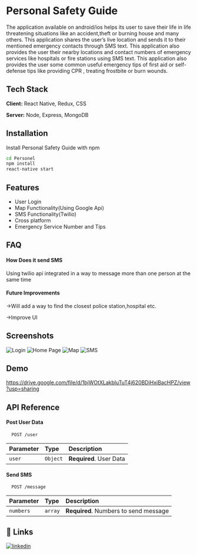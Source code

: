 
# Personal Safety Guide 

The application available on android/ios helps its user to save their life in life threatening situations like an accident,theft or burning house and many others. This application shares the user’s live location and sends it to their mentioned emergency contacts through SMS text. This application also provides the user their nearby locations and contact numbers of emergency services like hospitals or fire stations using SMS text. This application also provides the user some common useful emergency tips of first aid or self-defense tips like providing CPR , treating frostbite or burn wounds.



## Tech Stack

**Client:** React Native, Redux, CSS

**Server:** Node, Express, MongoDB


## Installation

Install Personal Safety Guide with npm

```bash
cd Personel
npm install
react-native start
```
    
## Features

- User Login
- Map Functionality(Using Google Api)
- SMS Functionality(Twilio)
- Cross platform
- Emergency Service Number and Tips


## FAQ

#### How Does it send SMS

Using twilio api integrated in a way to message more than one person at the same time 

#### Future Improvements

->Will add a way to find the closest police station,hospital etc.

->Improve UI


## Screenshots

![Login]([https://drive.google.com/file/d/1QLQK_8HrRJnc1yevq_OG1U5MrCM1575O/view](https://drive.google.com/open?id=1nRQic0tw_ikmptwH-utRkzWotRHDhWTC&usp=drive_copy))
![Home Page](https://drive.google.com/file/d/1nRQic0tw_ikmptwH-utRkzWotRHDhWTC/view?usp=sharing)
![Map](https://drive.google.com/file/d/1Co4vV0Jv3oqYXBYJxtxJ7XNtgk4VkdgX/view?usp=sharing)
![SMS]((https://drive.google.com/file/d/1Co4vV0Jv3oqYXBYJxtxJ7XNtgk4VkdgX/view?usp=sharing))


## Demo

https://drive.google.com/file/d/1bjWOtXLakbluTuT4j620BDiHxiBacHPZ/view?usp=sharing


## API Reference

#### Post User Data

```http
  POST /user
```

| Parameter | Type     | Description                |
| :-------- | :------- | :------------------------- |
| `user` | `Object` | **Required**. User Data |

#### Send SMS 

```http
  POST /message
```

| Parameter | Type     | Description                       |
| :-------- | :------- | :-------------------------------- |
| `numbers`      | `array` | **Required**. Numbers to send message |




## 🔗 Links

[![linkedin](https://img.shields.io/badge/linkedin-0A66C2?style=for-the-badge&logo=linkedin&logoColor=white)](https://www.linkedin.com/in/parth-jotwani-b73a38226)

